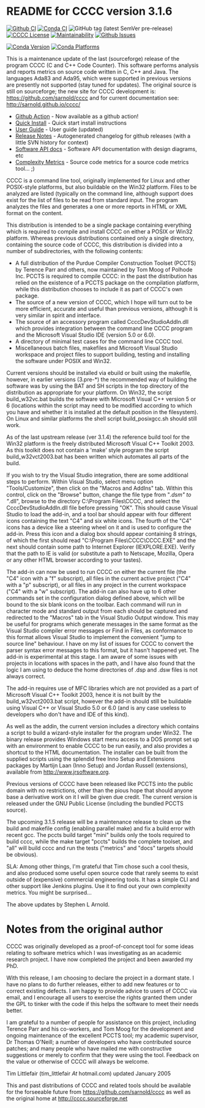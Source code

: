 README for CCCC version 3.1.6
=============================

[![Github CI](https://github.com/sarnold/cccc/actions/workflows/ci.yml/badge.svg)](https://github.com/sarnold/cccc/actions/workflows/ci.yml) [![Conda CI](https://github.com/sarnold/cccc/actions/workflows/conda.yml/badge.svg)](https://github.com/sarnold/cccc/actions/workflows/conda.yml) ![GitHub tag (latest SemVer pre-release)](https://img.shields.io/github/v/tag/sarnold/cccc?include_prereleases) [![CCCC License](https://img.shields.io/badge/license-GPL2-green.svg?dummy)](https://github.com/sarnold/cccc/blob/master/cccc/COPYING) [![Maintainability](https://api.codeclimate.com/v1/badges/96bcbccab6f3bcb5052b/maintainability)](https://codeclimate.com/github/sarnold/cccc/maintainability) [![Github Issues](https://img.shields.io/github/issues/sarnold/cccc)](https://github.com/sarnold/cccc/issues?q=is:issue+is:open)

[![Conda Version](https://img.shields.io/conda/vn/conda-forge/cccc.svg)](https://anaconda.org/conda-forge/cccc) [![Conda Platforms](https://img.shields.io/conda/pn/conda-forge/cccc.svg)](https://anaconda.org/conda-forge/cccc)

This is a maintenance update of the last (sourceforge) release of the program
CCCC (C and C++ Code Counter).  This software performs analysis and reports
metrics on source code written in C, C++ and Java.  The languages Ada83 and
Ada95, which were supported in previous versions are presently not supported
(stay tuned for updates).  The original source is still on sourceforge; the
new site for CCCC development is: https://github.com/sarnold/cccc and for
current documentation see: http://sarnold.github.io/cccc/

* [Github Action](https://github.com/marketplace/actions/cccc-action) - Now available as a github action!
* [Quick Install](https://github.com/sarnold/cccc/blob/master/README_install.rst) - Quick start install instructions
* [User Guide](http://sarnold.github.io/cccc/CCCC_User_Guide.html) - User guide (updated)
* [Release Notes](https://github.com/sarnold/cccc/blob/master/CHANGELOG.md) - Autogenerated changelog for github releases (with a little SVN history for context)
* [Software API docs](http://sarnold.github.io/cccc/api/html/index.html) - Software API documentation with design diagrams, etc
* [Complexity Metrics](http://sarnold.github.io/cccc/metrics/cccc.html) - Source code metrics for a source code metrics tool... ;)

CCCC is a command line tool, originally implemented for Linux and other
POSIX-style platforms, but also buildable on the Win32 platform.  Files
to be analyzed are listed (typically on the command line, although support
does exist for the list of files to be read from standard input.  The
program analyzes the files and generates a one or more reports in HTML
or XML format on the content.

This distribution is intended to be a single package containing everything
which is required to compile and install CCCC on either a POSIX or Win32
platform.  Whereas previous distributions contained only a single directory,
containing the source code of CCCC, this distribution is divided into a number
of subdirectories, with the following contents:

* A full distribution of the Purdue Compiler Construction Toolset (PCCTS) by
  Terence Parr and others, now maintained by Tom Moog of Polhode Inc.
  PCCTS is required to compile CCCC: in the past the distribution has relied
  on the existence of a PCCTS package on the compilation platform, while this
  distribution chooses to include it as part of CCCC's own package.
* The source of a new version of CCCC, which I hope will turn out to be more
  efficient, accurate and useful than previous versions, although it is very
  similar in spirit and interface.
* The source of an accessory program called CcccDevStudioAddIn.dll which
  provides integration between the command line CCCC program and the
  Microsoft Visual Studio IDE (version 5.0 or 6.0).
* A directory of minimal test cases for the command line CCCC tool.
* Miscellaneous batch files, makefiles and Microsoft Visual Studio workspace
  and project files to support building, testing and installing the software
  under POSIX and Win32.

Current versions should be installed via ebuild or built using the makefile,
however, in earlier versions (3.pre-*) the recommended way of building the
software was by using the BAT and SH scripts in the top directory of the
distribution as appropriate for your platform.  On Win32, the script
build_w32vc.bat builds the software with Microsoft Visual C++ version
5 or 6 (locations within the script may need to be modified according
to which you have and whether it is installed at the default position
in the filesystem).  On Linux and similar platforms the shell script
build_posixgcc.sh should still work.

As of the last upstream release (ver 3.1.4) the reference build tool for the
Win32 platform is the freely distributed Microsoft Visual C++ Toolkit 2003.
As this toolkit does not contain a 'make' style program the script
build_w32vct2003.bat has been written which automates all parts of the build.

If you wish to try the Visual Studio integration, there are some additional
steps to perform.  Within Visual Studio, select menu option "Tools/Customize",
then click on the "Macros and AddIns" tab.  Within this control, click on the
"Browse" button, change the file type from "*.dsm" to "*.dll", browse to the
directory C:\Program Files\CCCC, and select the CcccDevStudioAddIn.dll file
before pressing "OK".  This should cause Visual Studio to load the add-in,
and a tool bar should appear with four different icons containing the text
"C4" and six white icons.  The fourth of the "C4" icons has a device like
a steering wheel on it and is used to configure the add-in.  Press this
icon and a dialog box should appear containing 8 strings, of which the
first should read "C:\Program Files\CCCC\CCCC.EXE" and the next should
contain some path to Internet Explorer (IEXPLORE.EXE).  Verify that the
path to IE is valid (or substitute a path to Netscape, Mozilla, Opera or
any other HTML browser according to your tastes).

The add-in can now be used to run CCCC on either the current file (the "C4"
icon with a "f" subscript), all files in the current active project ("C4"
with a "p" subscript), or all files in any project in the current workspace
("C4" with a "w" subscript).  The add-in can also have up to 6 other commands
set in the configuration dialog defined above, which will be bound to
the six blank icons on the toolbar.  Each command will run in character
mode and standard output from each should be captured and redirected to
the "Macros" tab in the Visual Studio Output window.  This may be useful
for programs which generate messages in the same format as the Visual
Studio compiler error messages or Find in Files, as conformance to this
format allows Visual Studio to implement the convenient "jump to source
line" behaviour.  I have on my list of issues for CCCC to convert the
parser syntax error messages to this format, but it hasn't happened yet.
The add-in is experimental at this stage.  I am aware of some issues
with projects in locations with spaces in the path, and I have also found
that the logic I am using to deduce the home directories of .dsp and .dsw
files is not always correct.

The add-in requires use of MFC libraries which are not provided as a part
of Microsoft Visual C++ Toolkit 2003, hence it is not built by the
build_w32vct2003.bat script, however the add-in should still be buildable
using Visual C++ or Visual Studio 5.0 or 6.0 (and is any case
useless to developers who don't have and IDE of this kind).

As well as the addin, the current version includes a directory which contains
a script to build a wizard-style installer for the program under Win32.
The binary release provides Windows start menu access to a DOS prompt
set up with an environment to enable CCCC to be run  easily, and also
provides a shortcut to the HTML documentation. The  installer can be
built from the supplied scripts using the splendid free Inno Setup
and Extensions packages by Martijn Laan (Inno Setup) and Jordan
Russell (extensions), available from http://www.jrsoftware.org.

Previous versions of CCCC have been released like PCCTS into the public
domain with no restrictions, other than the pious hope that should anyone
base a derivative work on it I will be given due credit.  The current version
is released under the GNU Public License (including the bundled PCCTS source).

The upcoming 3.1.5 release will be a maintenance release to clean up the build and
makefile config (enabling parallel make) and fix a build error with recent gcc.
The pccts build target "mini" builds only the tools required to build cccc,
while the make target "pccts" builds the complete toolset, and "all" will build
cccc and run the tests ("metrics" and "docs" targets should be obvious).

SLA: Among other things, I'm grateful that Tim chose such a cool thesis, and
also produced some useful open source code that rarely seems to exist outside
of (expensive) commercial engineering tools.  It has a simple CLI and other
support like Jenkins plugins.  Use it to find out your own complexity metrics.
You might be surprised...

The above updates by Stephen L Arnold.

Notes from the original author
==============================

CCCC was originally developed as a proof-of-concept tool for some ideas
relating to software metrics which I was investigating as an academic
research project.  I have now completed the project and been awarded
my PhD.

With this release, I am choosing to declare the project in a dormant
state.  I have no plans to do further releases, either to add new features
or to correct existing defects. I am happy to provide advice to users of
CCCC via email, and I encourage all users to exercise the rights granted
them under the GPL to tinker with the code if this helps the software
to meet their needs better.

I am grateful to a number of people for assistance on this project, including
Terence Parr and his co-workers, and Tom Moog for the development and ongoing
maintenance of the excellent PCCTS tool; my academic supervisor, Dr Thomas
O'Neill; a number of developers who have contributed source patches; and
many people who have mailed me with constructive suggestions or merely to
confirm that they were using the tool. Feedback on the value or otherwise
of CCCC will always be welcome.

Tim Littlefair (tim_littlefair _At_ hotmail.com) updated January 2005

This and past distributions of CCCC and related tools should be
available for the forseeable future from https://github.com/sarnold/cccc
as well as the original home at http://cccc.sourceforge.net












